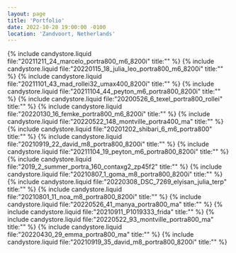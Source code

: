 ```yaml
---
layout: page
title: 'Portfolio'
date: 2022-10-28 19:00:00 -0100
location: 'Zandvoort, Netherlands'
---
```


{% include candystore.liquid file:"20211211_24_marcelo_portra800_m6_8200i" title:"" %}
{% include candystore.liquid file:"20220115_18_julia_leo_portra800_m6_8200i" title:"" %}
{% include candystore.liquid file:"20211101_43_mad_rollei32_umax400_8200i" title:"" %}
{% include candystore.liquid file:"20211104_44_peyton_m6_portra800_8200i" title:"" %}
{% include candystore.liquid file:"20200526_6_texel_portra800_rollei" title:"" %}
{% include candystore.liquid file:"20220130_16_femke_portra800_m6_8200i" title:"" %}
{% include candystore.liquid file:"20220522_148_montville_portra400_ma" title:"" %}
{% include candystore.liquid file:"20201202_shibari_6_m6_portra800" title:"" %}
{% include candystore.liquid file:"20210919_22_david_m8_portra800_8200i" title:"" %}
{% include candystore.liquid file:"20211104_19_peyton_m6_portra800_8200i" title:"" %}
{% include candystore.liquid file:"2019_2_summer_portra_160_contaxg2_zp45f2" title:"" %}
{% include candystore.liquid file:"20210807_1_goma_m8_portra800_8200i" title:"" %}
{% include candystore.liquid file:"20220308_DSC_7269_elyisan_julia_terp" title:"" %}
{% include candystore.liquid file:"20210801_11_noa_m8_portra800_8200i" title:"" %}
{% include candystore.liquid file:"20220526_41_manya_portra800_ma" title:"" %}
{% include candystore.liquid file:"20210911_P1019333_frida" title:"" %}
{% include candystore.liquid file:"20220522_93_montville_portra800_ma" title:"" %}
{% include candystore.liquid file:"20220430_29_emma_portra800_ma" title:"" %}
{% include candystore.liquid file:"20210919_35_david_m8_portra800_8200i" title:"" %}